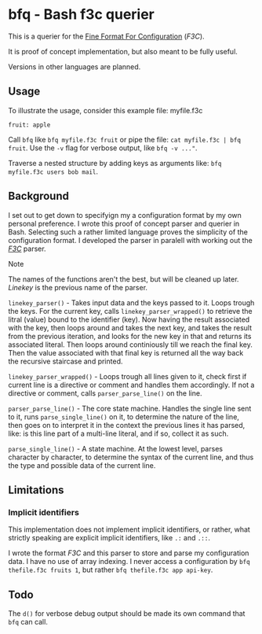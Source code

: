 # bfq - Bash f3c querier

This is a querier for the [Fine Format For Configuration](https://github.com/fmxsh/f3c) (_F3C_).

It is proof of concept implementation, but also meant to be fully useful.

Versions in other languages are planned.

## Usage

To illustrate the usage, consider this example file: myfile.f3c

```
fruit: apple
```

Call `bfq` like `bfq myfile.f3c fruit` or pipe the file: `cat myfile.f3c | bfq fruit`. Use the `-v` flag for verbose output, like `bfq -v ..."`.

Traverse a nested structure by adding keys as arguments like: `bfq myfile.f3c users bob mail`.

## Background

I set out to get down to specifyign my a configuration format by my own personal preference. I wrote this proof of concept parser and querier in Bash. Selecting such a rather limited language proves the simplicity of the configuration format. I developed the parser in paralell with working out the [_F3C_](https://github.com/fmxsh/f3c) parser.

> [!NOTE]
> The names of the functions aren't the best, but will be cleaned up later. _Linekey_ is the previous name of the parser.

`linekey_parser()` - Takes input data and the keys passed to it. Loops trough the keys. For the current key, calls `linekey_parser_wrapped()` to retrieve the litral (value) bound to the identifier (key). Now having the result associated with the key, then loops around and takes the next key, and takes the result from the previous iteration, and looks for the new key in that and returns its associated literal. Then loops around continiously till we reach the final key. Then the value associated with that final key is returned all the way back the recursive staircase and printed.

`linekey_parser_wrapped()` - Loops trough all lines given to it, check first if current line is a directive or comment and handles them accordingly. If not a directive or comment, calls `parser_parse_line()` on the line.

`parser_parse_line()` - The core state machine. Handles the single line sent to it, runs `parse_single_line()` on it, to determine the nature of the line, then goes on to interpret it in the context the previous lines it has parsed, like: is this line part of a multi-line literal, and if so, collect it as such.

`parse_single_line()` - A state machine. At the lowest level, parses character by character, to determine the syntax of the current line, and thus the type and possible data of the current line.

## Limitations

### Implicit identifiers

This implementation does not implement implicit identifiers, or rather, what strictly speaking are explicit implicit identifiers, like `.:` and `.::`.

I wrote the format _F3C_ and this parser to store and parse my configuration data. I have no use of array indexing. I never access a configuration by `bfq thefile.f3c fruits 1`, but rather `bfq thefile.f3c app api-key`.

## Todo

The `d()` for verbose debug output should be made its own command that `bfq` can call.
